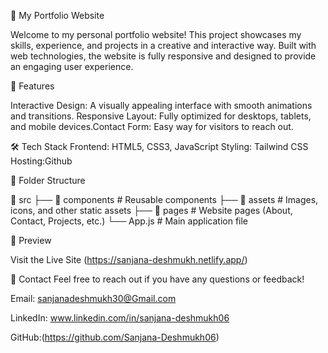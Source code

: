 🌟 My Portfolio Website

Welcome to my personal portfolio website! This project showcases my skills, experience, and projects in a creative and interactive way. Built with web technologies, the website is fully responsive and designed to provide an engaging user experience.

🚀 Features

Interactive Design: A visually appealing interface with smooth animations and transitions. Responsive Layout: Fully optimized for desktops, tablets, and mobile devices.Contact Form: Easy way for visitors to reach out.

🛠️ Tech Stack Frontend: HTML5, CSS3, JavaScript Styling: Tailwind CSS Hosting:Github

📂 Folder Structure

📁 src
├── 📂 components # Reusable components
├── 📂 assets # Images, icons, and other static assets
├── 📂 pages # Website pages (About, Contact, Projects, etc.)
└── App.js # Main application file

📸 Preview

Visit the Live Site (https://sanjana-deshmukh.netlify.app/)

📧 Contact Feel free to reach out if you have any questions or feedback!

Email: sanjanadeshmukh30@Gmail.com

LinkedIn: www.linkedin.com/in/sanjana-deshmukh06

GitHub:(https://github.com/Sanjana-Deshmukh06)
